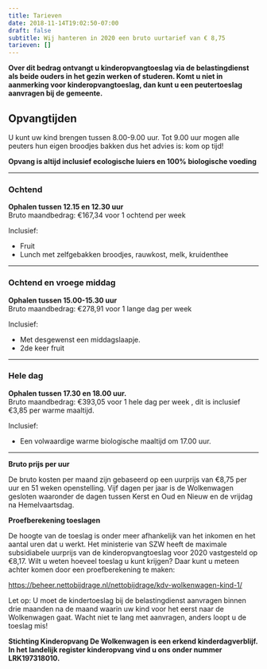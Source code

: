 ```yaml
---
title: Tarieven
date: 2018-11-14T19:02:50-07:00
draft: false
subtitle: Wij hanteren in 2020 een bruto uurtarief van € 8,75
tarieven: []
---
```

**Over dit bedrag ontvangt u kinderopvangtoeslag via de belastingdienst als beide ouders in het gezin werken of studeren. Komt u niet in aanmerking voor kinderopvangtoeslag, dan kunt u een peutertoeslag aanvragen bij de gemeente.**

## **Opvangtijden**

U kunt uw kind brengen tussen 8.00-9.00 uur. Tot 9.00 uur mogen alle peuters hun eigen broodjes bakken dus het advies is: kom op tijd!

**Opvang is altijd inclusief ecologische luiers en 100% biologische voeding**

- - -

### Ochtend

**Ophalen tussen 12.15 en 12.30 uur**\
Bruto maandbedrag: €167,34 voor 1 ochtend per week  

Inclusief:

* Fruit
* Lunch met zelfgebakken broodjes, rauwkost, melk, kruidenthee

- - -

### Ochtend en vroege middag

**Ophalen tussen 15.00-15.30 uur**\
Bruto maandbedrag: €278,91 voor 1 lange dag per week    

Inclusief:

* Met desgewenst een middagslaapje.
* 2de keer fruit

- - -

### Hele dag

**Ophalen tussen 17.30 en 18.00 uur.**\
Bruto maandbedrag: €393,05 voor 1 hele dag per week , dit is inclusief €3,85 per warme maaltijd.

Inclusief:

* Een volwaardige warme biologische maaltijd om 17.00 uur.

- - -

**Bruto prijs per uur**

De bruto kosten  per maand zijn  gebaseerd op een uurprijs van €8,75 per uur en  51 weken openstelling. Vijf dagen per jaar is de Wolkenwagen gesloten waaronder de dagen tussen Kerst en Oud en Nieuw en de vrijdag na Hemelvaartsdag.

**Proefberekening toeslagen**

De hoogte van de toeslag is onder meer afhankelijk van het inkomen en het aantal uren dat u werkt. Het ministerie van SZW heeft de maximale subsidiabele uurprijs van de kinderopvangtoeslag voor 2020 vastgesteld op €8,17. Wilt u weten hoeveel toeslag u kunt krijgen? Daar kunt u meteen achter komen door een proefberekening te maken:

<https://beheer.nettobijdrage.nl/nettobijdrage/kdv-wolkenwagen-kind-1/> 

Let op: U moet de kindertoeslag bij de belastingdienst aanvragen binnen drie maanden na de maand waarin uw kind voor het eerst naar de Wolkenwagen  gaat. Wacht niet te lang met aanvragen, anders loopt u de toeslag mis!

**Stichting Kinderopvang De Wolkenwagen is een erkend kinderdagverblijf. In het landelijk register kinderopvang vind u ons onder nummer LRK197318010.**